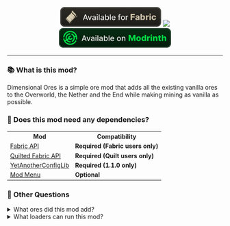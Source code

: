 <center>
  <a href="https://fabricmc.net"><img src="https://raw.githubusercontent.com/intergrav/devins-badges/v3/assets/compact/supported/fabric_46h.png"></a>
  <a href="https://quiltmc.org"><img src="https://raw.githubusercontent.com/intergrav/devins-badges/v3/assets/compact/supported/quilt_46h.png"></a>
</center>
<center>
  <a href="https://modrinth.com/mod/dimensional-ores"><img src="https://raw.githubusercontent.com/intergrav/devins-badges/v3/assets/compact/available/modrinth_46h.png"></a>
</center>

---

### 📚 What is this mod?
Dimensional Ores is a simple ore mod that adds all the existing vanilla ores to the Overworld, the Nether and the End while making mining as vanilla as possible.

### 🔧 Does this mod need any dependencies?
<table>
  <tr>
    <th>Mod</th>
    <th>Compatibility</th>
  </tr>
  <tr>
    <td><a href="https://modrinth.com/mod/fabric-api">Fabric API</a></td>
    <td><b>Required (Fabric users only)</b></td>
  </tr>
  <tr>
    <td><a href="https://modrinth.com/mod/qsl">Quilted Fabric API</a></td>
    <td><b>Required (Quilt users only)</b></td>
  </tr>
  <tr>
    <td><a href="https://modrinth.com/mod/yacl">YetAnotherConfigLib</a></td>
    <td><b>Required (1.1.0 only)</b></td>
  </tr>
  <tr>
    <td><a href="https://modrinth.com/mod/modmenu">Mod Menu</a></td>
    <td><b>Optional</b></td>
  </tr>
</table>

### 🤔 Other Questions

<details>
<summary>What ores did this mod add?</summary>

### Overworld
- Quartz Ore
- Deepslate Quartz Ore

### The Nether
- Nether Coal Ore
- Nether Copper Ore
- Nether Diamond Ore
- Nether Emerald Ore
- Nether Iron Ore
- Nether Lapis Lazuli Ore
- Nether Redstone Ore

### The End
- End Coal Ore
- End Copper Ore
- End Diamond Ore
- End Emerald Ore
- End Gold Ore
- End Iron Ore
- End Lapis Lazuli Ore
- End Quartz Ore
- End Redstone Ore

</details>


<details>
<summary>What loaders can run this mod?</summary>

✅: Natively supported and should work

⚠️: Works, but not natively supported and supposedly will never be

❌: Doesn't work and will never be supported

📅: Doesn't work but is planned to be supported in the future

<table>
  <tr>
    <th>Loader</th>
    <th>Level</th>
  </tr>
  <tr>
    <td>Fabric</td>
    <td>✅</td>
  </tr>
  <tr>
    <td>Forge</td>
    <td>❌</td>
  </tr>
  <tr>
    <td>NeoForge</td>
    <td>✅</td>
  </tr>
  <tr>
    <td>Quilt</td>
    <td>⚠️</td>
  </tr>
</table>
<b>Other modloaders:</b> ❌

</details>